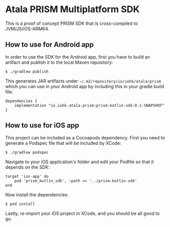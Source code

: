 # Atala PRISM Multiplatform SDK

This is a proof of concept PRISM SDK that is cross-compiled to JVM/JS/iOS-ARM64.

## How to use for Android app

In order to use the SDK for the Android app, first you have to build an artifact and publish it to the local Maven repository:
```
$ ./gradlew publish
```

This generates JAR artifacts under `~/.m2/repository/io/iohk/atala/prism` which you can use in your Android app by including this in your gradle build file:
```
dependencies {
    implementation "io.iohk.atala.prism:prism-kotlin-sdk:0.1-SNAPSHOT"
}
```

## How to use for iOS app

This project can be included as a Cocoapods dependency. First you need to generate a Podspec file that will be included by XCode:
```
$ ./gradlew podspec
```

Navigate to your iOS application's folder and edit your Podfile so that it depends on the SDK:
```
target 'ios-app' do
    pod 'prism_kotlin_sdk', :path => '../prism-kotlin-sdk'
end
```

Now install the dependencies:
```
$ pod install
```

Lastly, re-import your iOS project in XCode, and you should be all good to go.